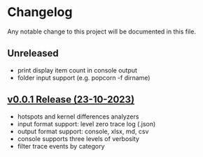 # Changelog

Any notable change to this project will be documented in this file.

## Unreleased

- print display item count in console output
- folder input support (e.g. popcorn -f dirname)

## [v0.0.1 Release (23-10-2023)](https://github.com/efleming-intel/popcorn/tree/v0.0.1)

- hotspots and kernel differences analyzers
- input format support: level zero trace log (.json)
- output format support: console, xlsx, md, csv
- console supports three levels of verbosity
- filter trace events by category

